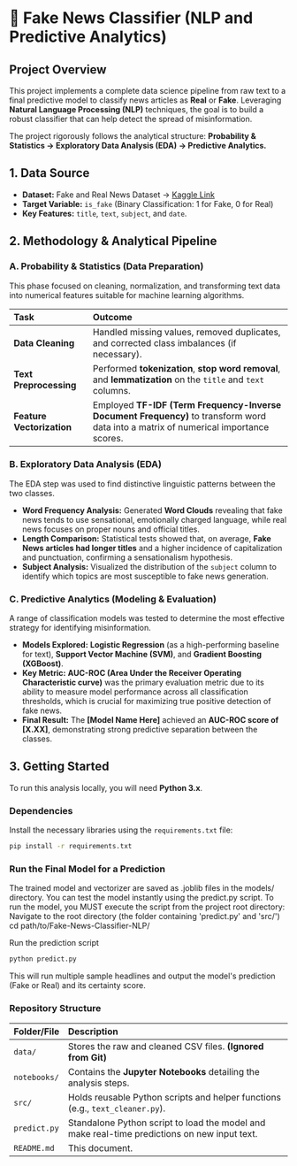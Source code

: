 # 📰 Fake News Classifier (NLP and Predictive Analytics)

## Project Overview

This project implements a complete data science pipeline from raw text to a final predictive model to classify news articles as **Real** or **Fake**. Leveraging **Natural Language Processing (NLP)** techniques, the goal is to build a robust classifier that can help detect the spread of misinformation.

The project rigorously follows the analytical structure: **Probability & Statistics $\rightarrow$ Exploratory Data Analysis (EDA) $\rightarrow$ Predictive Analytics.**

## 1\. Data Source

  * **Dataset:** Fake and Real News Dataset $\rightarrow$ [Kaggle Link](https://www.kaggle.com/datasets/clmentbisaillon/fake-and-real-news-dataset)
  * **Target Variable:** `is_fake` (Binary Classification: 1 for Fake, 0 for Real)
  * **Key Features:** `title`, `text`, `subject`, and `date`.

## 2\. Methodology & Analytical Pipeline

### A. Probability & Statistics (Data Preparation)

This phase focused on cleaning, normalization, and transforming text data into numerical features suitable for machine learning algorithms.

| Task | Outcome |
| :--- | :--- |
| **Data Cleaning** | Handled missing values, removed duplicates, and corrected class imbalances (if necessary). |
| **Text Preprocessing** | Performed **tokenization**, **stop word removal**, and **lemmatization** on the `title` and `text` columns. |
| **Feature Vectorization** | Employed **TF-IDF (Term Frequency-Inverse Document Frequency)** to transform word data into a matrix of numerical importance scores. |

### B. Exploratory Data Analysis (EDA)

The EDA step was used to find distinctive linguistic patterns between the two classes.

  * **Word Frequency Analysis:** Generated **Word Clouds** revealing that fake news tends to use sensational, emotionally charged language, while real news focuses on proper nouns and official titles.
  * **Length Comparison:** Statistical tests showed that, on average, **Fake News articles had longer titles** and a higher incidence of capitalization and punctuation, confirming a sensationalism hypothesis.
  * **Subject Analysis:** Visualized the distribution of the `subject` column to identify which topics are most susceptible to fake news generation.

### C. Predictive Analytics (Modeling & Evaluation)

A range of classification models was tested to determine the most effective strategy for identifying misinformation.

  * **Models Explored:** **Logistic Regression** (as a high-performing baseline for text), **Support Vector Machine (SVM)**, and **Gradient Boosting (XGBoost)**.
  * **Key Metric:** **AUC-ROC (Area Under the Receiver Operating Characteristic curve)** was the primary evaluation metric due to its ability to measure model performance across all classification thresholds, which is crucial for maximizing true positive detection of fake news.
  * **Final Result:** The **[Model Name Here]** achieved an **AUC-ROC score of [X.XX]**, demonstrating strong predictive separation between the classes.

## 3\. Getting Started

To run this analysis locally, you will need **Python 3.x**.

### Dependencies

Install the necessary libraries using the `requirements.txt` file:

```bash
pip install -r requirements.txt
```

### Run the Final Model for a Prediction
The trained model and vectorizer are saved as .joblib files in the models/ directory. You can test the model instantly using the predict.py script.
To run the model, you MUST execute the script from the project root directory:
Navigate to the root directory (the folder containing 'predict.py' and 'src/')
cd path/to/Fake-News-Classifier-NLP/

Run the prediction script
```bash
python predict.py
```

This will run multiple sample headlines and output the model's prediction (Fake or Real) and its certainty score.


### Repository Structure

| Folder/File | Description |
| :--- | :--- |
| `data/` | Stores the raw and cleaned CSV files. **(Ignored from Git)** |
| `notebooks/` | Contains the **Jupyter Notebooks** detailing the analysis steps. |
| `src/` | Holds reusable Python scripts and helper functions (e.g., `text_cleaner.py`). |
| `predict.py` | Standalone Python script to load the model and make real-time predictions on new input text. |
| `README.md` | This document. |


